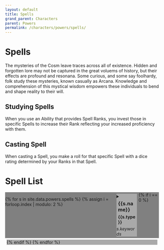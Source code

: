 ```yaml
---
layout: default
title: Spells
grand_parent: Characters
parent: Powers
permalink: /characters/powers/spells/
---
```


# Spells

The mysteries of the Cosm leave traces across all of existence.  Hidden and forgotten lore may not be captured in the great voluems of history, but their effects are profound and resonana.
Some curious, and some say foolhardy, folk study these mysteries, known casually as Arcana.  Knowledge and comprehension of this mystical wisdom empowers these individuals to bend and shape reality to their will.

## Studying Spells
When you use an Ability that provides Spell Ranks, you invest those in specific Spells to increase their Rank reflecting your increased proficiency with them.

## Casting Spell
When casting a Spell, you make a roll for that specific Spell with a dice rating determined by your Ranks in that Spell.


# Spell List

<section>

<div class="row">

{% for s in site.data.powers.spells %}
{% assign i = forloop.index | modulo: 2 %}

  <div class="column">
    <details>
      <summary>
        <h3 style="margin:5px">{{s.name}}</h3>
        <h4 style="margin:5px">{{s.type}}</h4>
        <em>s.keywords</em>
      </summary>
      <p><strong>Requires: </strong>{{s.requires}}</p>
      <p><strong>Effect: </strong>{{s.effect}}</p>
      {% for t in s.threshold %}
        <h5 style="margin:5px">Threshold {{t.hits}} </h5>
        <p>{{t.effect}}</p>
      {% endfor %}
    </details>
  </div>
{% if i == 0 %}
    </div>
    <div class="column">
{% endif %}
{% endfor %}

</section>

<style>
  .row {
    display: flex;
    background-color: gray;

  }

  .column {
    flex: 50%;
    background-color: darkgray;
    margin: 5px;
  }
</style>